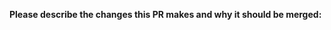**Please describe the changes this PR makes and why it should be merged:**

<!--
Please move lines that apply to you out of the comment:
- Code changes have been tested against an actual instance of the bot, or there are no code changes
- This PR fixes an existing bug ( please include the issue ( if created on the repository ) / bug )
- This PR includes breaking changes ( features removed / additional utility functions added which may not be compatible with the earlier version of this repository )
- This PR **only** includes non-code changes, like changes to documentation, README, etc.
-->

